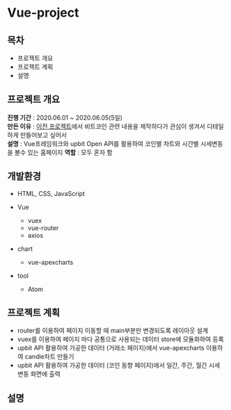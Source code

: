 # Vue-project

## 목차
- 프로젝트 개요
- 프로젝트 계획
- 설명

## 프로젝트 개요
**진행 기간** : 2020.06.01 ~ 2020.06.05(5일)  
**만든 이유** : [이전 프로젝트](https://github.com/jskim95/Vue-project)에서 비트코인 관련 내용을 제작하다가
관심이 생겨서 디테일하게 만들어보고 싶어서  
**설명** : Vue프레임워크와 upbit Open API를 활용하여 코인별 차트와 시간별 시세변동을 볼수 있는 홈페이지 
**역할** : 모두 혼자 함  

## 개발환경
- HTML, CSS, JavaScript
- Vue
  - vuex
  - vue-router
  - axios
  
- chart
  - vue-apexcharts

- tool
  - Atom
  
## 프로젝트 계획
- router를 이용하여 페이지 이동할 때 main부분만 변경되도록 레이아웃 설계
- vuex를 이용하여 페이지 마다 공통으로 사용되는 데이터 store에 모듈화하여 등록
- upbit API 활용하여 가공한 데이터 (거래소 페이지)에서 vue-apexcharts 이용하여 candle차트 만들기
- upbit API 활용하여 가공한 데이터 (코인 동향 페이지)에서 일간, 주간, 월간 시세 변동 화면에 출력

## 설명




